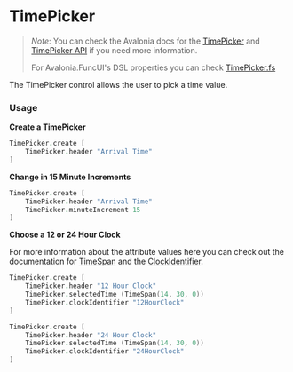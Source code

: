 # TimePicker

> _Note_: You can check the Avalonia docs for the [TimePicker](https://docs.avaloniaui.net/docs/controls/timepicker) and [TimePicker API](http://reference.avaloniaui.net/api/Avalonia.Controls/TimePicker/) if you need more information.
>
> For Avalonia.FuncUI's DSL properties you can check [TimePicker.fs](https://github.com/fsprojects/Avalonia.FuncUI/blob/master/src/Avalonia.FuncUI/DSL/TimePicker.fs)

The TimePicker control allows the user to pick a time value.

### Usage

**Create a TimePicker**

```fsharp
TimePicker.create [
    TimePicker.header "Arrival Time"
]
```

**Change in 15 Minute Increments**

```fsharp
TimePicker.create [
    TimePicker.header "Arrival Time"
    TimePicker.minuteIncrement 15
]
```

**Choose a 12 or 24 Hour Clock**

For more information about the attribute values here you can check out the documentation for [TimeSpan](https://docs.microsoft.com/en-us/dotnet/api/system.timespan) and the [ClockIdentifier](https://docs.microsoft.com/en-us/uwp/api/windows.ui.xaml.controls.timepicker.clockidentifier?view=winrt-19041#Windows\_UI\_Xaml\_Controls\_TimePicker\_ClockIdentifier).

```fsharp
TimePicker.create [
    TimePicker.header "12 Hour Clock"
    TimePicker.selectedTime (TimeSpan(14, 30, 0))
    TimePicker.clockIdentifier "12HourClock"
]

TimePicker.create [
    TimePicker.header "24 Hour Clock"
    TimePicker.selectedTime (TimeSpan(14, 30, 0))
    TimePicker.clockIdentifier "24HourClock"
]
```
